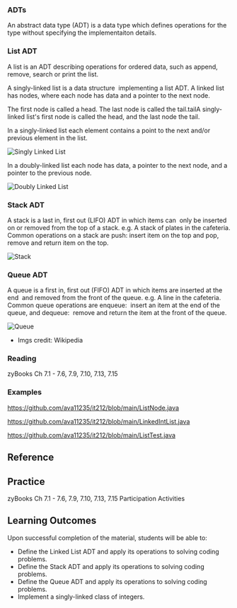 
### ADTs

An abstract data type (ADT) is a data type which defines operations for the type without specifying the implementaiton details.

### List ADT
A list is an ADT describing operations for ordered data, such as append, remove, search or print the list.

A singly-linked list is a data structure  implementing a list ADT. A linked list has nodes, where each node has data and a pointer to the next node.

The first node is called a head. The last node is called the tail.tailA singly-linked list's first node is called the head, and the last node the tail. 

In a singly-linked list each element contains a point to the next and/or previous element in the list.

![Singly Linked List](https://upload.wikimedia.org/wikipedia/commons/6/6d/Singly-linked-list.svg)

In a doubly-linked list each node has data, a pointer to the next node, and a pointer to the previous node. 

![Doubly Linked List](https://upload.wikimedia.org/wikipedia/commons/5/5e/Doubly-linked-list.svg)

### Stack ADT

A stack is a last in, first out (LIFO) ADT in which items can  only be inserted on or removed from the top of a stack. e.g. A stack of plates in the cafeteria.
Common operations on a stack are push: insert item on the top and pop, remove and return item on the top.

![Stack](https://upload.wikimedia.org/wikipedia/commons/b/b4/Lifo_stack.png)

### Queue ADT 

A queue is a first in, first out (FIFO) ADT in which items are inserted at the end  and removed from the front of the queue. e.g. A line in the cafeteria. 
Common queue operations are enqueue:  insert an item at the end of the queue, and dequeue:  remove and return the item at the front of the queue.

![Queue](https://upload.wikimedia.org/wikipedia/commons/5/52/Data_Queue.svg)

* Imgs credit: Wikipedia
 
### Reading

zyBooks Ch 7.1 - 7.6, 7.9, 7.10, 7.13, 7.15

### Examples

https://github.com/ava11235/it212/blob/main/ListNode.java

https://github.com/ava11235/it212/blob/main/LinkedIntList.java

https://github.com/ava11235/it212/blob/main/ListTest.java


## Reference


## Practice
zyBooks Ch 7.1 - 7.6, 7.9, 7.10, 7.13, 7.15  Participation Activities 
    
## Learning Outcomes
Upon successful completion of the material, students will be able to:

* Define the Linked List ADT and apply its operations to solving coding problems.
* Define the Stack ADT and  apply its operations to solving coding problems.
* Define the Queue ADT and apply its operations to solving coding problems.
* Implement a singly-linked class of integers.

